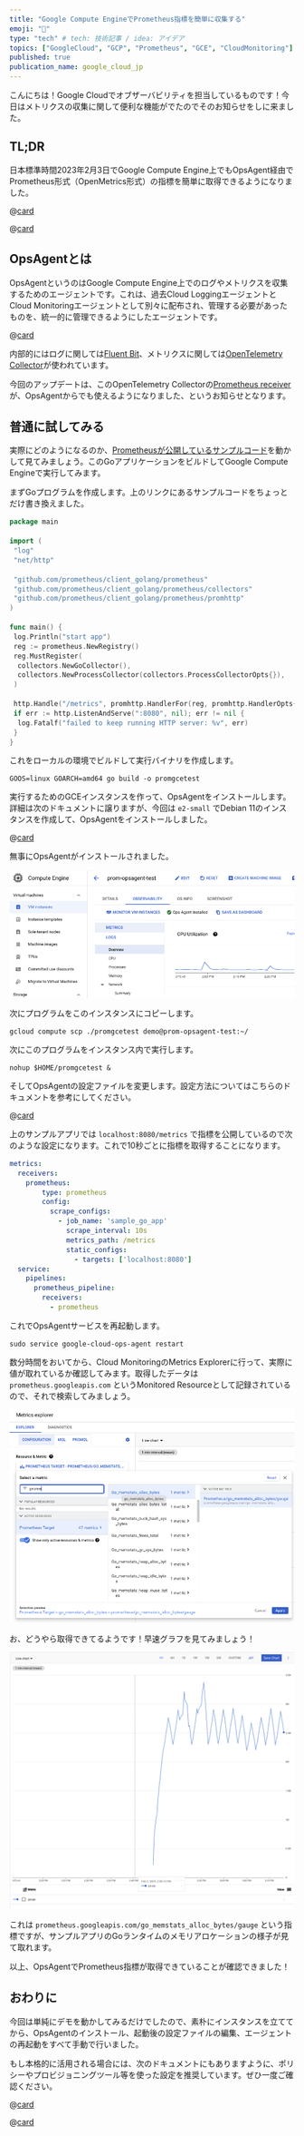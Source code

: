 ```yaml
---
title: "Google Compute EngineでPrometheus指標を簡単に収集する"
emoji: "📰"
type: "tech" # tech: 技術記事 / idea: アイデア
topics: ["GoogleCloud", "GCP", "Prometheus", "GCE", "CloudMonitoring"]
published: true
publication_name: google_cloud_jp
---
```


こんにちは！Google Cloudでオブザーバビリティを担当しているものです！今日はメトリクスの収集に関して便利な機能がでたのでそのお知らせをしに来ました。

## TL;DR

日本標準時間2023年2月3日でGoogle Compute Engine上でもOpsAgent経由でPrometheus形式（OpenMetrics形式）の指標を簡単に取得できるようになりました。

@[card](https://cloud.google.com/blog/products/devops-sre/monitor-gce-instances-with-prometheus-and-ops-agent)

@[card](https://cloud.google.com/monitoring/agent/ops-agent/prometheus)

## OpsAgentとは

OpsAgentというのはGoogle Compute Engine上でのログやメトリクスを収集するためのエージェントです。これは、過去Cloud LoggingエージェントとCloud Monitoringエージェントとして別々に配布され、管理する必要があったものを、統一的に管理できるようにしたエージェントです。

@[card](https://cloud.google.com/stackdriver/docs/solutions/agents/ops-agent)

内部的にはログに関しては[Fluent Bit](https://fluentbit.io/)、メトリクスに関しては[OpenTelemetry Collector](https://opentelemetry.io/docs/collector/)が使われています。

今回のアップデートは、このOpenTelemetry Collectorの[Prometheus receiver](https://github.com/open-telemetry/opentelemetry-collector-contrib/blob/main/receiver/prometheusreceiver/README.md)が、OpsAgentからでも使えるようになりました、というお知らせとなります。

## 普通に試してみる

実際にどのようになるのか、[Prometheusが公開しているサンプルコード](https://github.com/prometheus/client_golang/blob/main/examples/simple/main.go)を動かして見てみましょう。このGoアプリケーションをビルドしてGoogle Compute Engineで実行してみます。

まずGoプログラムを作成します。上のリンクにあるサンプルコードをちょっとだけ書き換えました。

```go
package main

import (
 "log"
 "net/http"

 "github.com/prometheus/client_golang/prometheus"
 "github.com/prometheus/client_golang/prometheus/collectors"
 "github.com/prometheus/client_golang/prometheus/promhttp"
)

func main() {
 log.Println("start app")
 reg := prometheus.NewRegistry()
 reg.MustRegister(
  collectors.NewGoCollector(),
  collectors.NewProcessCollector(collectors.ProcessCollectorOpts{}),
 )

 http.Handle("/metrics", promhttp.HandlerFor(reg, promhttp.HandlerOpts{Registry: reg}))
 if err := http.ListenAndServe(":8080", nil); err != nil {
  log.Fatalf("failed to keep running HTTP server: %v", err)
 }
}
```

これをローカルの環境でビルドして実行バイナリを作成します。

```console
GOOS=linux GOARCH=amd64 go build -o promgcetest
```

実行するためのGCEインスタンスを作って、OpsAgentをインストールします。詳細は次のドキュメントに譲りますが、今回は `e2-small` でDebian 11のインスタンスを作成して、OpsAgentをインストールしました。

@[card](https://cloud.google.com/stackdriver/docs/solutions/agents/ops-agent/installation)

無事にOpsAgentがインストールされました。

![無事にOpsAgentがインストールされた](/images/20230203145057.png)

次にプログラムをこのインスタンスにコピーします。

```console
gcloud compute scp ./promgcetest demo@prom-opsagent-test:~/
```

次にこのプログラムをインスタンス内で実行します。

```console
nohup $HOME/promgcetest &
```

そしてOpsAgentの設定ファイルを変更します。設定方法についてはこちらのドキュメントを参考にしてください。

@[card](https://cloud.google.com/monitoring/agent/ops-agent/configuration#metrics-config)

上のサンプルアプリでは `localhost:8080/metrics` で指標を公開しているので次のような設定になります。これで10秒ごとに指標を取得することになります。

```yaml
metrics:
  receivers:
    prometheus:
        type: prometheus
        config:
          scrape_configs:
            - job_name: 'sample_go_app'
              scrape_interval: 10s
              metrics_path: /metrics
              static_configs:
                - targets: ['localhost:8080']
  service:
    pipelines:
      prometheus_pipeline:
        receivers:
          - prometheus
```

これでOpsAgentサービスを再起動します。

```console
sudo service google-cloud-ops-agent restart
```

数分時間をおいてから、Cloud MonitoringのMetrics Explorerに行って、実際に値が取れているか確認してみます。取得したデータは `prometheus.googleapis.com` というMonitored Resourceとして記録されているので、それで検索してみましょう。

![](/images/20230203150539.png)

お、どうやら取得できてるようです！早速グラフを見てみましょう！

![](/images/20230203151403.png)

これは `prometheus.googleapis.com/go_memstats_alloc_bytes/gauge` という指標ですが、サンプルアプリのGoランタイムのメモリアロケーションの様子が見て取れます。

以上、OpsAgentでPrometheus指標が取得できていることが確認できました！

## おわりに

今回は単純にデモを動かしてみるだけでしたので、素朴にインスタンスを立ててから、OpsAgentのインストール、起動後の設定ファイルの編集、エージェントの再起動をすべて手動で行いました。

もし本格的に活用される場合には、次のドキュメントにもありますように、ポリシーやプロビジョニングツール等を使った設定を推奨しています。ぜひ一度ご確認ください。

@[card](https://cloud.google.com/monitoring/agent/ops-agent/managing-agent-policies)

@[card](https://cloud.google.com/monitoring/agent/ops-agent/fleet-installation)
